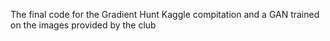 The final code for the Gradient Hunt Kaggle compitation and a GAN trained on the images provided by the club
